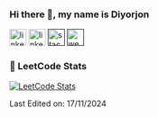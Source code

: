 ### Hi there 👋, my name is Diyorjon
[<img src='https://d2fltix0v2e0sb.cloudfront.net/dev-badge.svg' alt='linkedin' height='30'>](https://dev.to/ihchowdhury)   [<img src='https://cdn.jsdelivr.net/npm/simple-icons@3.0.1/icons/linkedin.svg' alt='linkedin' height='30'>](https://www.linkedin.com/in/diyorjon-olimjonov/)  [<img src='https://cdn.jsdelivr.net/npm/simple-icons@3.0.1/icons/stackoverflow.svg' alt='stackoverflow' height='30'>]()  [<img src='https://cdn.jsdelivr.net/npm/simple-icons@3.0.1/icons/icloud.svg' alt='website' height='30'>]()

### 🧠 LeetCode Stats
[![LeetCode Stats](https://leetcard.jacoblin.cool/diyorolimjonov?theme=dark&font=Karma&ext=contest)](https://leetcode.com/diyorolimjonov/)

Last Edited on: 17/11/2024
